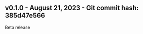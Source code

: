 v0.1.0 - August 21, 2023 - Git commit hash: 385d47e566
------------------------------------------------------

Beta release


